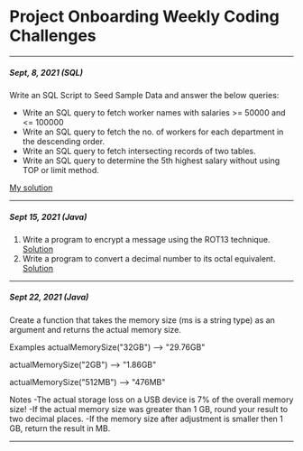 # Project Onboarding Weekly Coding Challenges
***
##### Sept, 8, 2021 (SQL)
Write an SQL Script to Seed Sample Data and answer the below queries:
- Write an SQL query to fetch worker names with salaries >= 50000 and <= 100000
- Write an SQL query to fetch the no. of workers for each department in the descending order.
- Write an SQL query to fetch intersecting records of two tables.
- Write an SQL query to determine the 5th highest salary without using TOP or limit method.

[My solution](week1/src/sql_solution.java)
***
##### Sept 15, 2021 (Java)
1) Write a program to encrypt a message using the ROT13 technique.
[Solution](week2/src/rot13.java)
2) Write a program to convert a decimal number to its octal equivalent.
[Solution](week2/src/octal.java)
***
##### Sept 22, 2021 (Java)

Create a function that takes the memory size (ms is a string type) as an argument and returns the actual memory size.

Examples
actualMemorySize("32GB") --> "29.76GB"

actualMemorySize("2GB") --> "1.86GB"

actualMemorySize("512MB") --> "476MB"

Notes
-The actual storage loss on a USB device is 7% of the overall memory size!
-If the actual memory size was greater than 1 GB, round your result to two decimal places.
-If the memory size after adjustment is smaller then 1 GB, return the result in MB.

***